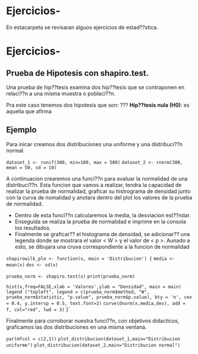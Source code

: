 # Ejercicios- 
En estacarpeta se revisaran alguos ejercicios de estad??stica.
# Ejercicios-

## Prueba de Hipotesis con shapiro.test. 
Una prueba de hip??tesis examina dos hip??tesis que se contraponen en relaci??n a una misma muestra o poblaci??n. 

Pra este caso tenemos dos hipotesis que son:
??? __Hip??tesis nula (H0)__: es aquella que afirma


## Ejemplo 
Para inicar creamos dos distribuciones una uniforme y una distribuci??n normal. 

`dataset_1 <- runif(300, min=100, max = 500)`
`dataset_2 <- rnorm(300, mean = 50, sd = 10)`

A continuacion crearemos una funci??n para evaluar la normalidad de una distribuci??n. Esta funcion que vamos a realizar, tendra la capacidad de realizar la prueba de normalidad, graficar su histrograma de densidad junto con la curva de nomalidad y anotara dentro del plot los valores de la prueba de normalidad.

* Dentro de esta funci??n calcularemos la media, la desviacion est??ndar.
* Enseguida se realiza la prueba de normalidad e imprime en la consola los resultados.
* Finalmente se graficar?? el histograma de densidad, se adicionar?? una legenda donde se mostrara el valor < W > y el valor de < p >. Aunado a esto, se dibujara una cruva correspondiente a la funcion de normalidad 

`shapirowilk_plo <- function(x, main = 'Distribucion') {`
 `media <- mean(x)`
 `des <- sd(x)`
  
 `prueba_norm <- shapiro.test(x)`
 `print(prueba_norm)`

  `hist(x,freq=FALSE,xlab = 'Valores',ylab = "Densidad", main = main)`
  `legend ("topleft", legend = c(prueba_norm$method, "W", prueba_norm$statistic, "p.value", prueba_norm$p.value), bty = 'n', cex = 0.4, y.intersp = 0.5, text.font=2)`
  `curve(dnorm(x,media,des), add = T, col="red", lwd = 3)`
}`

Finalmente para corroborar nuestra funci??n, con objetivos didacticos, graficamos las dos distribuciones en una misma ventana.

`par(mfcol = c(2,1))`
`plot_distribucion(dataset_1,main="Distribucion uniforme")`
`plot_distribucion(dataset_2,main="Distribucion normal")`



